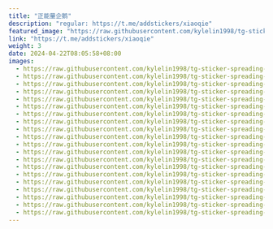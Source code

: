 ```yaml
---
title: "正能量企鹅"
description: "regular: https://t.me/addstickers/xiaoqie"
featured_image: "https://raw.githubusercontent.com/kylelin1998/tg-sticker-spreading-worldwide-images/main/img/d7473989-e030-455f-8e56-aa1edb79a2ca.jpg"
link: "https://t.me/addstickers/xiaoqie"
weight: 3
date: 2024-04-22T08:05:58+08:00
images:
  - https://raw.githubusercontent.com/kylelin1998/tg-sticker-spreading-worldwide-images/main/img/d7473989-e030-455f-8e56-aa1edb79a2ca.jpg
  - https://raw.githubusercontent.com/kylelin1998/tg-sticker-spreading-worldwide-images/main/img/f8d99098-b5f9-4db1-9b7d-cd31c7bf2b1c.jpg
  - https://raw.githubusercontent.com/kylelin1998/tg-sticker-spreading-worldwide-images/main/img/f50e8cc6-7e58-44bd-a609-21174f41f89c.jpg
  - https://raw.githubusercontent.com/kylelin1998/tg-sticker-spreading-worldwide-images/main/img/ce23e847-7d3d-4d59-9c22-4b395c08b1fe.jpg
  - https://raw.githubusercontent.com/kylelin1998/tg-sticker-spreading-worldwide-images/main/img/0f680d12-c1cc-4b6a-86f8-9b49bab26a82.jpg
  - https://raw.githubusercontent.com/kylelin1998/tg-sticker-spreading-worldwide-images/main/img/59da9d06-0120-4592-bd19-30ed1062abbc.jpg
  - https://raw.githubusercontent.com/kylelin1998/tg-sticker-spreading-worldwide-images/main/img/899bcf1b-886b-4f78-8ca6-b21807ab0a3f.jpg
  - https://raw.githubusercontent.com/kylelin1998/tg-sticker-spreading-worldwide-images/main/img/2024c575-ee7a-4df4-bc95-a4bc4bf84922.jpg
  - https://raw.githubusercontent.com/kylelin1998/tg-sticker-spreading-worldwide-images/main/img/e8965ce7-2ff9-4fce-8e17-a2920066ebbb.jpg
  - https://raw.githubusercontent.com/kylelin1998/tg-sticker-spreading-worldwide-images/main/img/a4fc7f24-b3c2-4653-bfb2-e859a5f77bd6.jpg
  - https://raw.githubusercontent.com/kylelin1998/tg-sticker-spreading-worldwide-images/main/img/abffaef5-d6d8-4bd7-badf-e7290ceffb9a.jpg
  - https://raw.githubusercontent.com/kylelin1998/tg-sticker-spreading-worldwide-images/main/img/fdc0e814-0f1c-484d-870a-584254e3dbe8.jpg
  - https://raw.githubusercontent.com/kylelin1998/tg-sticker-spreading-worldwide-images/main/img/b582c5aa-379f-493f-84cf-4a2c19570734.jpg
  - https://raw.githubusercontent.com/kylelin1998/tg-sticker-spreading-worldwide-images/main/img/8f6e5370-ab03-44c0-89d1-8edae552482f.jpg
  - https://raw.githubusercontent.com/kylelin1998/tg-sticker-spreading-worldwide-images/main/img/5cdf17a1-6214-4817-94f4-6105ec626da8.jpg
  - https://raw.githubusercontent.com/kylelin1998/tg-sticker-spreading-worldwide-images/main/img/107b34a7-f780-4d8b-af74-97ffcf8145ed.jpg
  - https://raw.githubusercontent.com/kylelin1998/tg-sticker-spreading-worldwide-images/main/img/47ec5a65-28c7-4c35-ab86-28ff5b88bfa3.jpg
  - https://raw.githubusercontent.com/kylelin1998/tg-sticker-spreading-worldwide-images/main/img/7d003d73-bb34-4f16-b51b-7ed2d8c4b842.jpg
  - https://raw.githubusercontent.com/kylelin1998/tg-sticker-spreading-worldwide-images/main/img/1b40ad98-e628-4a4e-93e7-0a1b053484d4.jpg
  - https://raw.githubusercontent.com/kylelin1998/tg-sticker-spreading-worldwide-images/main/img/46552441-5464-4436-a587-5de4a79f6052.jpg
---
```


